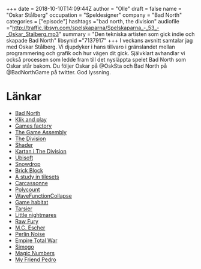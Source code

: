 +++
date = 2018-10-10T14:09:44Z
author = "Olle"
draft = false
name = "Oskar Stålberg"
occupation = "Speldesigner"
company = "Bad North"
categories = ["episode"]
hashtags ="bad north, the division"
audiofile ="http://traffic.libsyn.com/spelskaparna/Spelskaparna_-_53_-_Oskar_Stalberg.mp3"
summary = "Den tekniska artisten som gick indie och skapade Bad North"
libsynid ="7137917"
+++
I veckans avsnitt samtalar jag med Oskar Stålberg. Vi djupdyker i hans tillvaro i gränslandet mellan programmering och grafik och hur vägen dit gick. Självklart avhandlar vi också processen som ledde fram till det nysläppta spelet Bad North som Oskar står bakom. Du följer Oskar på @OskSta och Bad North på @BadNorthGame på twitter. God lyssning.
# Länkar
* [Bad North](https://www.badnorth.com/)
* [Klik and play](https://en.wikipedia.org/wiki/Clickteam)
* [Games factory](https://www.clickteam.com/the-games-factory-2)
* [The Game Assembly](https://www.thegameassembly.com/)
* [The Division](https://www.youtube.com/watch?v=yPq_NVi-TC4)
* [Shader](https://en.wikipedia.org/wiki/Shader)
* [Kartan i The Division](https://www.youtube.com/watch?v=br0XLa9A77s)
* [Ubisoft](https://www.ubisoft.com/en-us/)
* [Snowdrop](https://en.wikipedia.org/wiki/Snowdrop_(game_engine))
* [Brick Block](http://oskarstalberg.com/game/house/index.html)
* [A study in tilesets](http://oskarstalberg.com/game/planet/planet.html)
* [Carcassonne](https://en.wikipedia.org/wiki/Carcassonne_(board_game))
* [Polycount](https://polycount.com/)
* [WaveFunctionCollapse](https://github.com/mxgmn/WaveFunctionCollapse)
* [Game habitat](http://www.gamehabitat.se/)
* [Tarsier](https://tarsier.se/)
* [Little nightmares](https://www.youtube.com/watch?v=aOadxZBsPiA)
* [Raw Fury](https://rawfury.com/)
* [M.C. Escher](https://en.wikipedia.org/wiki/M._C._Escher)
* [Perlin Noise](https://en.wikipedia.org/wiki/Perlin_noise)
* [Empire Total War](https://www.youtube.com/watch?v=bOcw6tGegn8)
* [Simogo](http://simogo.com/)
* [Magic Numbers](https://en.wikipedia.org/wiki/Magic_number_(programming))
* [My Friend Pedro](https://www.youtube.com/watch?v=zaPBAKg3VT4)
